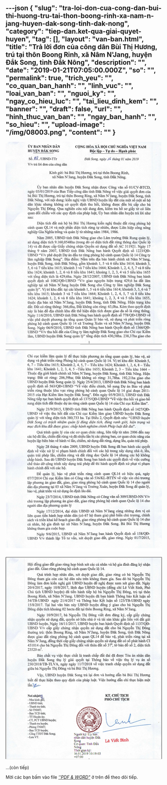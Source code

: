 ---json
{
    "slug": "tra-loi-don-cua-cong-dan-bui-thi-huong-tru-tai-thon-boong-rinh-xa-nam-n-jang-huyen-dak-song-tinh-dak-nong",
    "category": "tiep-dan.ket-qua-giai-quyet-huyen",
    "tag": [],
    "layout": "van-ban.html",
    "title": "Trả lời đơn của công dân Bùi Thị Hương, trú tại thôn Boong Rinh, xã Nâm N'Jang, huyện Đắk Song, tỉnh Đắk Nông",
    "description": "",
    "date": "2019-01-21T07:05:00.000Z",
    "so": "",
    "permalink": true,
    "trich_yeu": "",
    "co_quan_ban_hanh": "",
    "linh_vuc": "",
    "loai_van_ban": "",
    "nguoi_ky": "",
    "ngay_co_hieu_luc": "",
    "tai_lieu_dinh_kem": "",
    "banner": "",
    "draft": false,
    "url": "",
    "hinh_thuc_van_ban": "",
    "ngay_ban_hanh": "",
    "so_hieu": "",
    "upload-image": "/img/08003.png",
    "__content__": ""
}
---
<p><img alt="" src="/img/08001.png" /></p>

<p><img alt="" src="/img/08002.png" /></p>

<p><img alt="" src="/img/08003.png" /></p>

<p>...(c&ograve;n tiếp)</p>

<p>Mời c&aacute;c bạn&nbsp;bấm v&agrave;o file&nbsp;<u><em>&#39;&#39;PDF &amp; WORD&quot;</em></u>&nbsp;ở tr&ecirc;n để theo d&otilde;i tiếp.</p>

